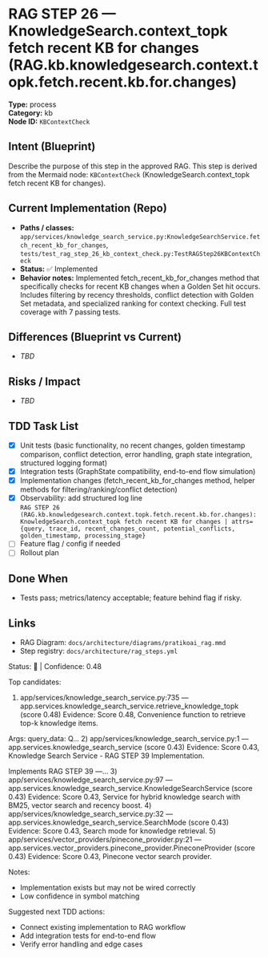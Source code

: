 # RAG STEP 26 — KnowledgeSearch.context_topk fetch recent KB for changes (RAG.kb.knowledgesearch.context.topk.fetch.recent.kb.for.changes)

**Type:** process  
**Category:** kb  
**Node ID:** `KBContextCheck`

## Intent (Blueprint)
Describe the purpose of this step in the approved RAG. This step is derived from the Mermaid node: `KBContextCheck` (KnowledgeSearch.context_topk fetch recent KB for changes).

## Current Implementation (Repo)
- **Paths / classes:** `app/services/knowledge_search_service.py:KnowledgeSearchService.fetch_recent_kb_for_changes`, `tests/test_rag_step_26_kb_context_check.py:TestRAGStep26KBContextCheck`
- **Status:** ✅ Implemented
- **Behavior notes:** Implemented fetch_recent_kb_for_changes method that specifically checks for recent KB changes when a Golden Set hit occurs. Includes filtering by recency thresholds, conflict detection with Golden Set metadata, and specialized ranking for context checking. Full test coverage with 7 passing tests.

## Differences (Blueprint vs Current)
- _TBD_

## Risks / Impact
- _TBD_

## TDD Task List
- [x] Unit tests (basic functionality, no recent changes, golden timestamp comparison, conflict detection, error handling, graph state integration, structured logging format)
- [x] Integration tests (GraphState compatibility, end-to-end flow simulation)
- [x] Implementation changes (fetch_recent_kb_for_changes method, helper methods for filtering/ranking/conflict detection)
- [x] Observability: add structured log line  
  `RAG STEP 26 (RAG.kb.knowledgesearch.context.topk.fetch.recent.kb.for.changes): KnowledgeSearch.context_topk fetch recent KB for changes | attrs={query, trace_id, recent_changes_count, potential_conflicts, golden_timestamp, processing_stage}`
- [ ] Feature flag / config if needed
- [ ] Rollout plan

## Done When
- Tests pass; metrics/latency acceptable; feature behind flag if risky.

## Links
- RAG Diagram: `docs/architecture/diagrams/pratikoai_rag.mmd`
- Step registry: `docs/architecture/rag_steps.yml`


<!-- AUTO-AUDIT:BEGIN -->
Status: 🔌  |  Confidence: 0.48

Top candidates:
1) app/services/knowledge_search_service.py:735 — app.services.knowledge_search_service.retrieve_knowledge_topk (score 0.48)
   Evidence: Score 0.48, Convenience function to retrieve top-k knowledge items.

Args:
    query_data: Q...
2) app/services/knowledge_search_service.py:1 — app.services.knowledge_search_service (score 0.43)
   Evidence: Score 0.43, Knowledge Search Service - RAG STEP 39 Implementation.

Implements RAG STEP 39 —...
3) app/services/knowledge_search_service.py:97 — app.services.knowledge_search_service.KnowledgeSearchService (score 0.43)
   Evidence: Score 0.43, Service for hybrid knowledge search with BM25, vector search and recency boost.
4) app/services/knowledge_search_service.py:32 — app.services.knowledge_search_service.SearchMode (score 0.43)
   Evidence: Score 0.43, Search mode for knowledge retrieval.
5) app/services/vector_providers/pinecone_provider.py:21 — app.services.vector_providers.pinecone_provider.PineconeProvider (score 0.43)
   Evidence: Score 0.43, Pinecone vector search provider.

Notes:
- Implementation exists but may not be wired correctly
- Low confidence in symbol matching

Suggested next TDD actions:
- Connect existing implementation to RAG workflow
- Add integration tests for end-to-end flow
- Verify error handling and edge cases
<!-- AUTO-AUDIT:END -->